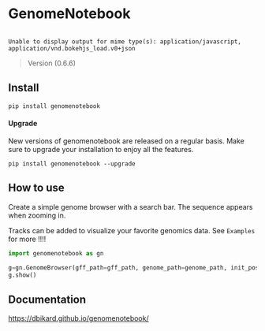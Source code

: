 # GenomeNotebook

<!-- WARNING: THIS FILE WAS AUTOGENERATED! DO NOT EDIT! -->

``` python
```

    Unable to display output for mime type(s): application/javascript, application/vnd.bokehjs_load.v0+json

> Version (0.6.6)

## Install

`pip install genomenotebook`

#### Upgrade

New versions of genomenotebook are released on a regular basis. Make
sure to upgrade your installation to enjoy all the features.

    pip install genomenotebook --upgrade

## How to use

Create a simple genome browser with a search bar. The sequence appears
when zooming in.

Tracks can be added to visualize your favorite genomics data. See
`Examples` for more !!!!

``` python
import genomenotebook as gn
```

``` python
g=gn.GenomeBrowser(gff_path=gff_path, genome_path=genome_path, init_pos=10000)
g.show()
```

## Documentation

<https://dbikard.github.io/genomenotebook/>
